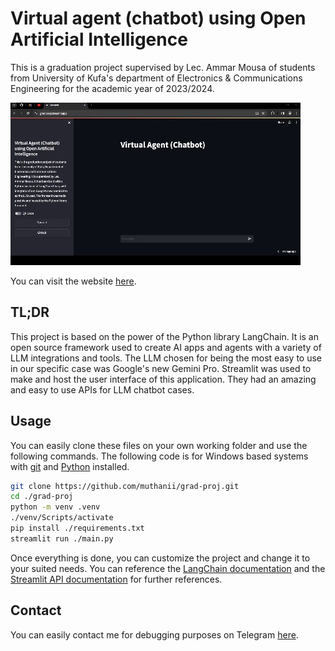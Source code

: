 # Virtual agent (chatbot) using Open Artificial Intelligence

This is a graduation project supervised by Lec. Ammar Mousa of students from University of Kufa's department of Electronics & Communications Engineering for the academic year of 2023/2024.

![Two examples being implemented on the website.](./img/GIF.gif)

You can visit the website [here](https://grad-proj.streamlit.app/).

## **TL;DR**

This project is based on the power of the Python library LangChain. It is an open source framework used to create AI apps and agents with a variety of LLM integrations and tools. The LLM chosen for being the most easy to use in our specific case was Google's new Gemini Pro. Streamlit was used to make and host the user interface of this application. They had an amazing and easy to use APIs for LLM chatbot cases.

## Usage

You can easily clone these files on your own working folder and use the following commands. The following code is for Windows based systems with [git](https://git-scm.com/downloads) and [Python](https://www.python.org/downloads/) installed.

```bash
git clone https://github.com/muthanii/grad-proj.git
cd ./grad-proj
python -m venv .venv
./venv/Scripts/activate
pip install ./requirements.txt
streamlit run ./main.py
```

Once everything is done, you can customize the project and change it to your suited needs. You can reference the [LangChain documentation](https://python.langchain.com/docs/get_started/introduction) and the [Streamlit API documentation](https://docs.streamlit.io/library/api-reference) for further references.

## Contact

You can easily contact me for debugging purposes on Telegram [here](https://t.me/muthanii).
